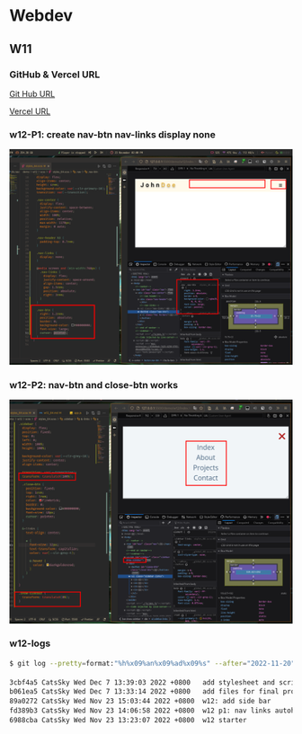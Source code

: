 # Webdev

## W11

### GitHub & Vercel URL

[Git Hub URL](https://github.com/CatsSky/1111-web-demo-410418064)

[Vercel URL](https://1111-web-demo-410418064.vercel.app/)

### w12-P1: create nav-btn nav-links display none

![p1](w12-1.png)

### w12-P2: nav-btn and close-btn works

![p2](w12-2.png)

### w12-logs

```sh
$ git log --pretty=format:"%h%x09%an%x09%ad%x09%s" --after="2022-11-20"

3cbf4a5 CatsSky Wed Dec 7 13:39:03 2022 +0800   add stylesheet and script to index html
b061ea5 CatsSky Wed Dec 7 13:33:14 2022 +0800   add files for final project
89a0272 CatsSky Wed Nov 23 15:03:44 2022 +0800  w12: add side bar
fd389b3 CatsSky Wed Nov 23 14:06:58 2022 +0800  w12 p1: nav links autohide & add nav btn
6988cba CatsSky Wed Nov 23 13:23:07 2022 +0800  w12 starter
```
